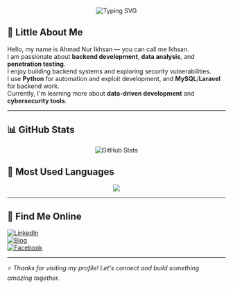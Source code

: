 <p align="center">
  <img src="https://readme-typing-svg.demolab.com?font=Fira+Code&duration=3000&pause=1000&color=00FFB3&center=true&vCenter=true&width=435&lines=HELLO" alt="Typing SVG" />
</p>

## 👋 Little About Me

Hello, my name is Ahmad Nur Ikhsan — you can call me Ikhsan.  
I am passionate about **backend development**, **data analysis**, and **penetration testing**.  
I enjoy building backend systems and exploring security vulnerabilities.  
I use **Python** for automation and exploit development, and **MySQL**/**Laravel** for backend work.  
Currently, I'm learning more about **data-driven development** and **cybersecurity tools**.

---

## 📊 GitHub Stats

<p align="center">
  <img src="https://github-readme-stats.vercel.app/api?username=sandive24&show_icons=true&theme=dark" alt="GitHub Stats"/>
</p>

## 🚀 Most Used Languages

<p align="center">
  <img src="https://github-readme-stats.vercel.app/api/top-langs/?username=sandive24&layout=compact&theme=dark" />
</p>

---

## 🔗 Find Me Online

[![LinkedIn](https://img.shields.io/badge/LinkedIn-blue?style=flat-square&logo=linkedin)](https://linkedin.com/in/ahmad-nur-ikhsan)  
[![Blog](https://img.shields.io/badge/Blog-sandive-blue?style=flat-square&logo=blogger)](https://linkblogkamu.com)  
[![Facebook](https://img.shields.io/badge/Facebook-ikhsan-blue?style=flat-square&logo=facebook)](https://facebook.com/ikhsan)

---

⭐️ *Thanks for visiting my profile! Let's connect and build something amazing together.*
